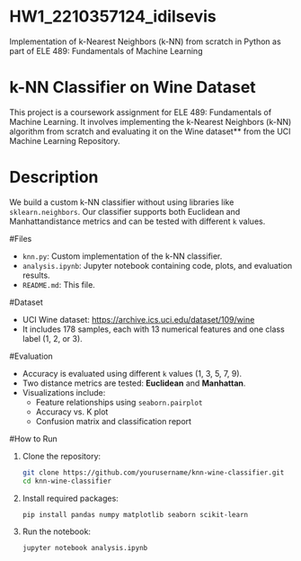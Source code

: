 # HW1_2210357124_idilsevis
 Implementation of k-Nearest Neighbors (k-NN) from scratch in Python as part of ELE 489: Fundamentals of Machine Learning
# k-NN Classifier on Wine Dataset

This project is a coursework assignment for ELE 489: Fundamentals of Machine Learning. It involves implementing the k-Nearest Neighbors (k-NN) algorithm from scratch and evaluating it on the Wine dataset** from the UCI Machine Learning Repository.

# Description
We build a custom k-NN classifier without using libraries like `sklearn.neighbors`. Our classifier supports both Euclidean and Manhattandistance metrics and can be tested with different `k` values.

#Files
- `knn.py`: Custom implementation of the k-NN classifier.
- `analysis.ipynb`: Jupyter notebook containing code, plots, and evaluation results.
- `README.md`: This file.

#Dataset
- UCI Wine dataset: https://archive.ics.uci.edu/dataset/109/wine
- It includes 178 samples, each with 13 numerical features and one class label (1, 2, or 3).

#Evaluation
- Accuracy is evaluated using different `k` values (1, 3, 5, 7, 9).
- Two distance metrics are tested: **Euclidean** and **Manhattan**.
- Visualizations include:
  - Feature relationships using `seaborn.pairplot`
  - Accuracy vs. K plot
  - Confusion matrix and classification report

#How to Run
1. Clone the repository:
   ```bash
   git clone https://github.com/yourusername/knn-wine-classifier.git
   cd knn-wine-classifier
   ```
2. Install required packages:
   ```bash
   pip install pandas numpy matplotlib seaborn scikit-learn
   ```
3. Run the notebook:
   ```bash
   jupyter notebook analysis.ipynb
   ```

